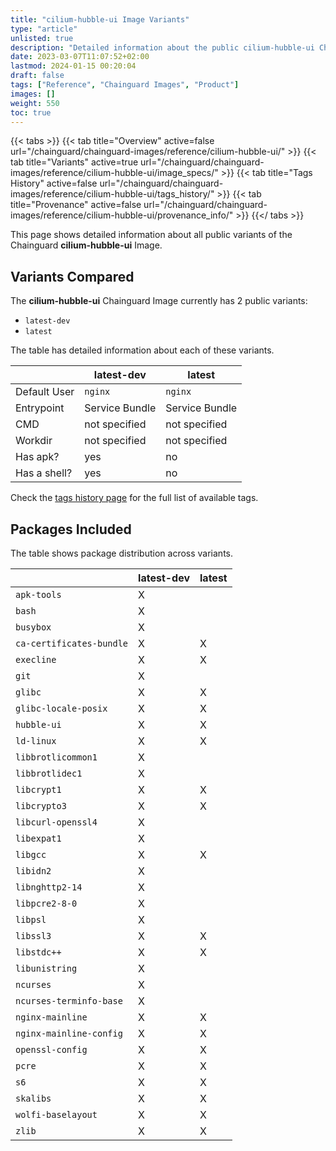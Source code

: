 ```yaml
---
title: "cilium-hubble-ui Image Variants"
type: "article"
unlisted: true
description: "Detailed information about the public cilium-hubble-ui Chainguard Image variants"
date: 2023-03-07T11:07:52+02:00
lastmod: 2024-01-15 00:20:04
draft: false
tags: ["Reference", "Chainguard Images", "Product"]
images: []
weight: 550
toc: true
---
```


{{< tabs >}}
{{< tab title="Overview" active=false url="/chainguard/chainguard-images/reference/cilium-hubble-ui/" >}}
{{< tab title="Variants" active=true url="/chainguard/chainguard-images/reference/cilium-hubble-ui/image_specs/" >}}
{{< tab title="Tags History" active=false url="/chainguard/chainguard-images/reference/cilium-hubble-ui/tags_history/" >}}
{{< tab title="Provenance" active=false url="/chainguard/chainguard-images/reference/cilium-hubble-ui/provenance_info/" >}}
{{</ tabs >}}

This page shows detailed information about all public variants of the Chainguard **cilium-hubble-ui** Image.

## Variants Compared
The **cilium-hubble-ui** Chainguard Image currently has 2 public variants: 

- `latest-dev`
- `latest`

The table has detailed information about each of these variants.

|              | latest-dev     | latest         |
|--------------|----------------|----------------|
| Default User | `nginx`        | `nginx`        |
| Entrypoint   | Service Bundle | Service Bundle |
| CMD          | not specified  | not specified  |
| Workdir      | not specified  | not specified  |
| Has apk?     | yes            | no             |
| Has a shell? | yes            | no             |

Check the [tags history page](/chainguard/chainguard-images/reference/cilium-hubble-ui/tags_history/) for the full list of available tags.

## Packages Included
The table shows package distribution across variants.

|                          | latest-dev | latest |
|--------------------------|------------|--------|
| `apk-tools`              | X          |        |
| `bash`                   | X          |        |
| `busybox`                | X          |        |
| `ca-certificates-bundle` | X          | X      |
| `execline`               | X          | X      |
| `git`                    | X          |        |
| `glibc`                  | X          | X      |
| `glibc-locale-posix`     | X          | X      |
| `hubble-ui`              | X          | X      |
| `ld-linux`               | X          | X      |
| `libbrotlicommon1`       | X          |        |
| `libbrotlidec1`          | X          |        |
| `libcrypt1`              | X          | X      |
| `libcrypto3`             | X          | X      |
| `libcurl-openssl4`       | X          |        |
| `libexpat1`              | X          |        |
| `libgcc`                 | X          | X      |
| `libidn2`                | X          |        |
| `libnghttp2-14`          | X          |        |
| `libpcre2-8-0`           | X          |        |
| `libpsl`                 | X          |        |
| `libssl3`                | X          | X      |
| `libstdc++`              | X          | X      |
| `libunistring`           | X          |        |
| `ncurses`                | X          |        |
| `ncurses-terminfo-base`  | X          |        |
| `nginx-mainline`         | X          | X      |
| `nginx-mainline-config`  | X          | X      |
| `openssl-config`         | X          | X      |
| `pcre`                   | X          | X      |
| `s6`                     | X          | X      |
| `skalibs`                | X          | X      |
| `wolfi-baselayout`       | X          | X      |
| `zlib`                   | X          | X      |

